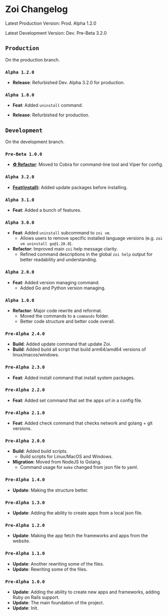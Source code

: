 # Zoi Changelog

Latest Production Version: Prod. Alpha 1.2.0

Latest Development Version: Dev. Pre-Beta 3.2.0

## `Production`

On the production branch.

### `Alpha 1.2.0`

- **Release**: Refurbished Dev. Alpha 3.2.0 for production.

### `Alpha 1.0.0`

- **Feat**: Added `uninstall` command.

- **Release**: Refurbished for production.

## `Development`

On the development branch.

### `Pre-Beta 1.0.0`

- **[♻️ Refactor](https://codeberg.org/Zusty/Zoi/commit/7972a3ab92978d44e38e8cff49651f5eb1d59dc7)**: Moved to Cobra for command-line tool and Viper for config.

### `Alpha 3.2.0`

- **[Feat(install)](https://codeberg.org/Zusty/Zoi/commit/32d2706782eaf015a1660656e9922eb28c50a7fe)**: Added update packages before installing.

### `Alpha 3.1.0`

- **Feat**: Added a bunch of features.

### `Alpha 3.0.0`

- **Feat**: Added `uninstall` subcommand to `zoi vm`.
  - Allows users to remove specific installed language versions (e.g. `zoi vm uninstall go@1.20.0`).
- **Refactor**: Improved main `zoi` help message clarity.
  - Refined command descriptions in the global `zoi help` output for better readability and understanding.

### `Alpha 2.0.0`

- **Feat**: Added version managing command.
  - Added Go and Python version managing.

### `Alpha 1.0.0`

- **Refactor**: Major code rewrite and reformat.
  - Moved the commands to a `commands` folder.
  - Better code structure and better code overall.

### `Pre-Alpha 2.4.0`

- **Build**: Added update command that update Zoi.
- **Build**: Added build all script that build arm64/amd64 versions of linux/macos/windows.

### `Pre-Alpha 2.3.0`

- **Feat**: Added install command that install system packages.

### `Pre-Alpha 2.2.0`

- **Feat**: Added set command that set the apps url in a config file.

### `Pre-Alpha 2.1.0`

- **Feat**: Added check command that checks network and golang + git versions.

### `Pre-Alpha 2.0.0`

- **Build**: Added build scripts.
  - Build scripts for Linux/MacOS and Windows.
- **Migration**: Moved from NodeJS to Golang.
  - Command usage for `make` changed from json file to yaml.

### `Pre-Alpha 1.4.0`

- **Update**: Making the structure better.

### `Pre-Alpha 1.3.0`

- **Update**: Adding the ability to create apps from a local json file.

### `Pre-Alpha 1.2.0`

- **Update**: Making the app fetch the frameworks and apps from the website.

### `Pre-Alpha 1.1.0`

- **Update**: Another rewriting some of the files.
- **Update**: Rewriting some of the files.

### `Pre-Alpha 1.0.0`

- **Update**: Adding the ability to create new apps and frameworks, adding Ruby on Rails support.
- **Update**: The main foundation of the project.
- **Update**: Init.
